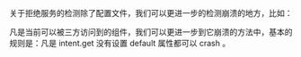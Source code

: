 关于拒绝服务的检测除了配置文件，我们可以更进一步的检测崩溃的地方，比如：

凡是当前可以被三方访问到的组件，我们可以更进一步到它崩溃的方法中，基本的规则是：凡是 intent.get 没有设置 default 属性都可以 crash 。